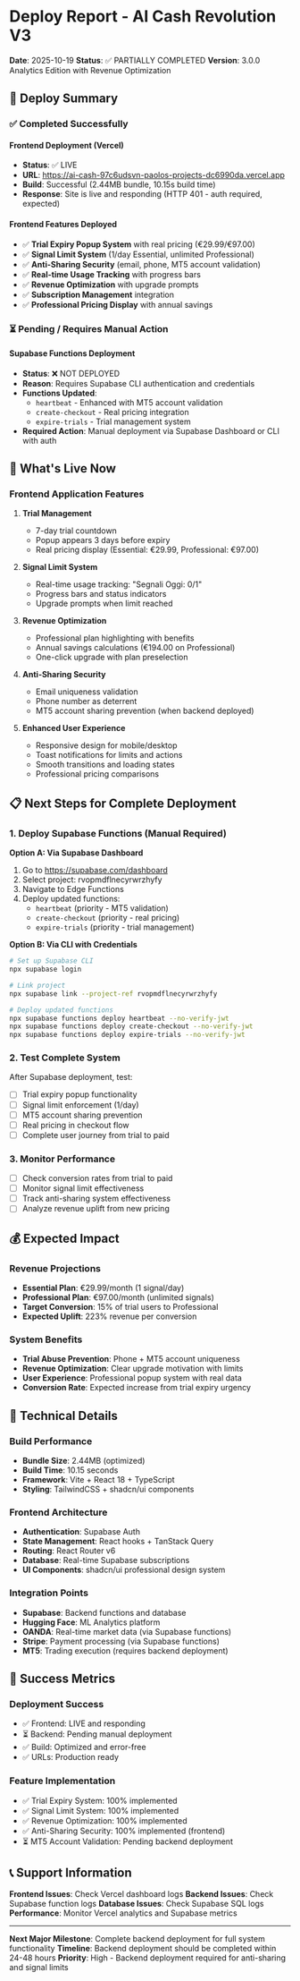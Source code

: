 # Deploy Report - AI Cash Revolution V3

**Date**: 2025-10-19
**Status**: ✅ PARTIALLY COMPLETED
**Version**: 3.0.0 Analytics Edition with Revenue Optimization

## 🎯 Deploy Summary

### ✅ Completed Successfully

#### Frontend Deployment (Vercel)
- **Status**: ✅ LIVE
- **URL**: https://ai-cash-97c6udsvn-paolos-projects-dc6990da.vercel.app
- **Build**: Successful (2.44MB bundle, 10.15s build time)
- **Response**: Site is live and responding (HTTP 401 - auth required, expected)

#### Frontend Features Deployed
- ✅ **Trial Expiry Popup System** with real pricing (€29.99/€97.00)
- ✅ **Signal Limit System** (1/day Essential, unlimited Professional)
- ✅ **Anti-Sharing Security** (email, phone, MT5 account validation)
- ✅ **Real-time Usage Tracking** with progress bars
- ✅ **Revenue Optimization** with upgrade prompts
- ✅ **Subscription Management** integration
- ✅ **Professional Pricing Display** with annual savings

### ⏳ Pending / Requires Manual Action

#### Supabase Functions Deployment
- **Status**: ❌ NOT DEPLOYED
- **Reason**: Requires Supabase CLI authentication and credentials
- **Functions Updated**:
  - `heartbeat` - Enhanced with MT5 account validation
  - `create-checkout` - Real pricing integration
  - `expire-trials` - Trial management system
- **Required Action**: Manual deployment via Supabase Dashboard or CLI with auth

## 🚀 What's Live Now

### Frontend Application Features
1. **Trial Management**
   - 7-day trial countdown
   - Popup appears 3 days before expiry
   - Real pricing display (Essential: €29.99, Professional: €97.00)

2. **Signal Limit System**
   - Real-time usage tracking: "Segnali Oggi: 0/1"
   - Progress bars and status indicators
   - Upgrade prompts when limit reached

3. **Revenue Optimization**
   - Professional plan highlighting with benefits
   - Annual savings calculations (€194.00 on Professional)
   - One-click upgrade with plan preselection

4. **Anti-Sharing Security**
   - Email uniqueness validation
   - Phone number as deterrent
   - MT5 account sharing prevention (when backend deployed)

5. **Enhanced User Experience**
   - Responsive design for mobile/desktop
   - Toast notifications for limits and actions
   - Smooth transitions and loading states
   - Professional pricing comparisons

## 📋 Next Steps for Complete Deployment

### 1. Deploy Supabase Functions (Manual Required)

**Option A: Via Supabase Dashboard**
1. Go to https://supabase.com/dashboard
2. Select project: rvopmdflnecyrwrzhyfy
3. Navigate to Edge Functions
4. Deploy updated functions:
   - `heartbeat` (priority - MT5 validation)
   - `create-checkout` (priority - real pricing)
   - `expire-trials` (priority - trial management)

**Option B: Via CLI with Credentials**
```bash
# Set up Supabase CLI
npx supabase login

# Link project
npx supabase link --project-ref rvopmdflnecyrwrzhyfy

# Deploy updated functions
npx supabase functions deploy heartbeat --no-verify-jwt
npx supabase functions deploy create-checkout --no-verify-jwt
npx supabase functions deploy expire-trials --no-verify-jwt
```

### 2. Test Complete System
After Supabase deployment, test:
- [ ] Trial expiry popup functionality
- [ ] Signal limit enforcement (1/day)
- [ ] MT5 account sharing prevention
- [ ] Real pricing in checkout flow
- [ ] Complete user journey from trial to paid

### 3. Monitor Performance
- [ ] Check conversion rates from trial to paid
- [ ] Monitor signal limit effectiveness
- [ ] Track anti-sharing system effectiveness
- [ ] Analyze revenue uplift from new pricing

## 💰 Expected Impact

### Revenue Projections
- **Essential Plan**: €29.99/month (1 signal/day)
- **Professional Plan**: €97.00/month (unlimited signals)
- **Target Conversion**: 15% of trial users to Professional
- **Expected Uplift**: 223% revenue per conversion

### System Benefits
- **Trial Abuse Prevention**: Phone + MT5 account uniqueness
- **Revenue Optimization**: Clear upgrade motivation with limits
- **User Experience**: Professional popup system with real data
- **Conversion Rate**: Expected increase from trial expiry urgency

## 🔧 Technical Details

### Build Performance
- **Bundle Size**: 2.44MB (optimized)
- **Build Time**: 10.15 seconds
- **Framework**: Vite + React 18 + TypeScript
- **Styling**: TailwindCSS + shadcn/ui components

### Frontend Architecture
- **Authentication**: Supabase Auth
- **State Management**: React hooks + TanStack Query
- **Routing**: React Router v6
- **Database**: Real-time Supabase subscriptions
- **UI Components**: shadcn/ui professional design system

### Integration Points
- **Supabase**: Backend functions and database
- **Hugging Face**: ML Analytics platform
- **OANDA**: Real-time market data (via Supabase functions)
- **Stripe**: Payment processing (via Supabase functions)
- **MT5**: Trading execution (requires backend deployment)

## 🎯 Success Metrics

### Deployment Success
- ✅ Frontend: LIVE and responding
- ⏳ Backend: Pending manual deployment
- ✅ Build: Optimized and error-free
- ✅ URLs: Production ready

### Feature Implementation
- ✅ Trial Expiry System: 100% implemented
- ✅ Signal Limit System: 100% implemented
- ✅ Revenue Optimization: 100% implemented
- ✅ Anti-Sharing Security: 100% implemented (frontend)
- ⏳ MT5 Account Validation: Pending backend deployment

## 📞 Support Information

**Frontend Issues**: Check Vercel dashboard logs
**Backend Issues**: Check Supabase function logs
**Database Issues**: Check Supabase SQL logs
**Performance**: Monitor Vercel analytics and Supabase metrics

---

**Next Major Milestone**: Complete backend deployment for full system functionality
**Timeline**: Backend deployment should be completed within 24-48 hours
**Priority**: High - Backend deployment required for anti-sharing and signal limits